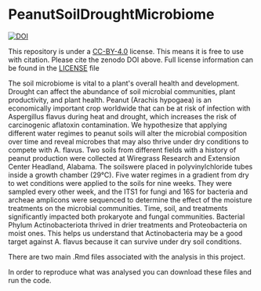 # PeanutSoilDroughtMicrobiome

[![DOI](https://zenodo.org/badge/841656477.svg)](https://zenodo.org/doi/10.5281/zenodo.13388411)

This repository is under a [CC-BY-4.0](https://creativecommons.org/licenses/by/4.0/) license. This means it is free to use with citation. Please cite the zenodo DOI above. Full license information can be found in the [LICENSE](LICENSE) file


The soil microbiome is vital to a plant's overall health and development. Drought can affect the abundance of soil microbial communities, plant productivity, and plant health. Peanut (Arachis hypogaea) is an economically important crop worldwide that can be at risk of infection with Aspergillus flavus during heat and drought, which increases the risk of carcinogenic aflatoxin contamination. We hypothesize that applying different water regimes to peanut soils will alter the microbial composition over time and reveal microbes that may also thrive under dry conditions to compete with A. flavus. Two soils from different fields with a history of peanut production were collected at Wiregrass Research and Extension Center Headland, Alabama. The soilswere placed in polyvinylchloride tubes inside a growth chamber (29°C). Five water regimes in a gradient from dry to wet conditions were applied to the soils for nine weeks. They were sampled every other week, and the ITS1 for fungi and 16S for bacteria and archeae amplicons were sequenced to determine the effect of the moisture treatments on the microbial communities. Time, soil, and treatments significantly impacted both prokaryote and fungal communities. Bacterial Phylum Actinobacteriota thrived in drier treatments and Proteobacteria on moist ones. This helps us understand that Actinobacteria may be a good target against A. flavus because it can survive under dry soil conditions. 

There are two main .Rmd files associated with the analysis in this project. 

In order to reproduce what was analysed you can download these files and run the code. 


